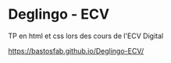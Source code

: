 # Deglingo - ECV
TP en html et css lors des cours de l'ECV Digital

https://bastosfab.github.io/Deglingo-ECV/
